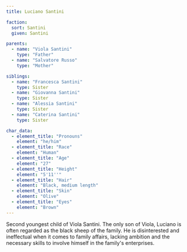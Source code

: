 ```yaml
---
title: Luciano Santini

faction:
  sort: Santini
  given: Santini

parents:
  - name: "Viola Santini"
    type: "Father"
  - name: "Salvatore Russo"
    type: "Mother"

siblings:
  - name: "Francesca Santini"
    type: Sister
  - name: "Giovanna Santini"
    type: Sister
  - name: "Alessia Santini"
    type: Sister
  - name: "Caterina Santini"
    type: Sister

char_data:
  - element_title: "Pronouns"
    element: "he/him"
  - element_title: "Race"
    element: "Human"
  - element_title: "Age"
    element: "27"
  - element_title: "Height"
    element: "5'11''"
  - element_title: "Hair"
    element: "Black, medium length"
  - element_title: "Skin"
    element: "Olive"
  - element_title: "Eyes"
    element: "Brown"
---
```


Second youngest child of Viola Santini. The only son of Viola, Luciano is often regarded as the black sheep of the family. He is disinterested and ineffectual when it comes to family affairs, lacking ambition and the necessary skills to involve himself in the family's enterprises.

<!--more-->